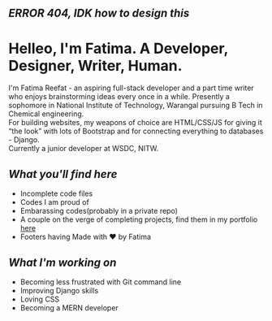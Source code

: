 ## _ERROR 404, IDK how to design this_
# Helleo, I'm Fatima. A Developer, Designer, Writer, Human.
I'm Fatima Reefat - an aspiring full-stack developer and a part time writer who enjoys brainstorming ideas every once in a while. Presently a sophomore in National Institute of Technology, Warangal pursuing B Tech in Chemical engineering. <br>
For building websites, my weapons of choice are HTML/CSS/JS for giving it “the look” with lots of Bootstrap and for connecting everything to databases - Django. <br>
Currently a junior developer at WSDC, NITW.
## _What you'll find here_
- Incomplete code files
- Codes I am proud of
- Embarassing codes(probably in a private repo)
- A couple on the verge of completing projects, find them in my portfolio [here](https://fatimareefat.github.io/my-portfolio/)
- Footers having Made with ❤️ by Fatima
## _What I'm working on_
- Becoming less frustrated with Git command line
- Improving Django skills
- Loving CSS
- Becoming a MERN developer
